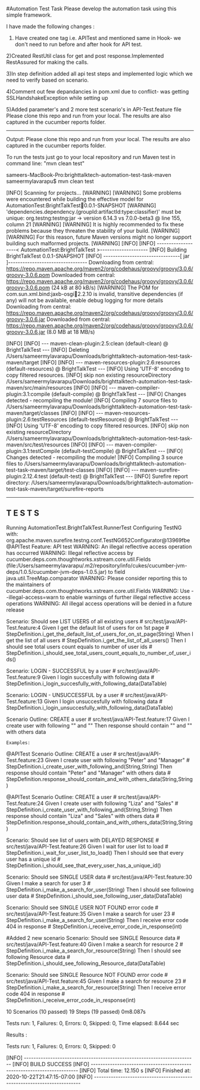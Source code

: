 #Automation Test Task
Please develop the automation task using this simple framework.

I have made the following changes :

1) Have created one tag i.e. APITest and mentioned same in Hook- we don't need to run before and after hook for API test.

2)Created RestUtil class for get and post response.Implemented RestAssured for making the calls.

3)In step definition added all api test steps and implemented logic which we need to verify based on scenario.

4)Comment out few depandancies  in pom.xml due to conflict- was getting SSLHandshakeException while setting up

5)Added parameter's and 2 more test scenario's in API-Test.feature file
Please clone this repo and run from your local. The results are also captured in the cucumber reports folder.








----------------------------------------------------------------------------------------------------------------------------------------
Output:
Please clone this repo and run from your local. The results are also captured in the cucumber reports folder.

To run the tests just go to your local repository and run Maven test in command line:
"mvn clean test"

sameers-MacBook-Pro:brighttalktech-automation-test-task-maven sameermylavarapu$ mvn clean test

[INFO] Scanning for projects...
[WARNING] 
[WARNING] Some problems were encountered while building the effective model for AutomationTest:BrightTalkTest:jar:0.0.1-SNAPSHOT
[WARNING] 'dependencies.dependency.(groupId:artifactId:type:classifier)' must be unique: org.testng:testng:jar -> version 6.14.3 vs 7.0.0-beta3 @ line 155, column 21
[WARNING] 
[WARNING] It is highly recommended to fix these problems because they threaten the stability of your build.
[WARNING] 
[WARNING] For this reason, future Maven versions might no longer support building such malformed projects.
[WARNING] 
[INFO] 
[INFO] -------------------< AutomationTest:BrightTalkTest >--------------------
[INFO] Building BrightTalkTest 0.0.1-SNAPSHOT
[INFO] --------------------------------[ jar ]---------------------------------
Downloading from central: https://repo.maven.apache.org/maven2/org/codehaus/groovy/groovy/3.0.6/groovy-3.0.6.pom
Downloaded from central: https://repo.maven.apache.org/maven2/org/codehaus/groovy/groovy/3.0.6/groovy-3.0.6.pom (24 kB at 80 kB/s)
[WARNING] The POM for com.sun.xml.bind:jaxb-osgi:jar:2.2.10 is invalid, transitive dependencies (if any) will not be available, enable debug logging for more details
Downloading from central: https://repo.maven.apache.org/maven2/org/codehaus/groovy/groovy/3.0.6/groovy-3.0.6.jar
Downloaded from central: https://repo.maven.apache.org/maven2/org/codehaus/groovy/groovy/3.0.6/groovy-3.0.6.jar (8.0 MB at 18 MB/s)

[INFO] 
[INFO] --- maven-clean-plugin:2.5:clean (default-clean) @ BrightTalkTest ---
[INFO] Deleting /Users/sameermylavarapu/Downloads/brighttalktech-automation-test-task-maven/target
[INFO] 
[INFO] --- maven-resources-plugin:2.6:resources (default-resources) @ BrightTalkTest ---
[INFO] Using 'UTF-8' encoding to copy filtered resources.
[INFO] skip non existing resourceDirectory /Users/sameermylavarapu/Downloads/brighttalktech-automation-test-task-maven/src/main/resources
[INFO] 
[INFO] --- maven-compiler-plugin:3.1:compile (default-compile) @ BrightTalkTest ---
[INFO] Changes detected - recompiling the module!
[INFO] Compiling 7 source files to /Users/sameermylavarapu/Downloads/brighttalktech-automation-test-task-maven/target/classes
[INFO] 
[INFO] --- maven-resources-plugin:2.6:testResources (default-testResources) @ BrightTalkTest ---
[INFO] Using 'UTF-8' encoding to copy filtered resources.
[INFO] skip non existing resourceDirectory /Users/sameermylavarapu/Downloads/brighttalktech-automation-test-task-maven/src/test/resources
[INFO] 
[INFO] --- maven-compiler-plugin:3.1:testCompile (default-testCompile) @ BrightTalkTest ---
[INFO] Changes detected - recompiling the module!
[INFO] Compiling 3 source files to /Users/sameermylavarapu/Downloads/brighttalktech-automation-test-task-maven/target/test-classes
[INFO] 
[INFO] --- maven-surefire-plugin:2.12.4:test (default-test) @ BrightTalkTest ---
[INFO] Surefire report directory: /Users/sameermylavarapu/Downloads/brighttalktech-automation-test-task-maven/target/surefire-reports




-------------------------------------------------------
 T E S T S
-------------------------------------------------------
Running AutomationTest.BrightTalkTest.RunnerTest
Configuring TestNG with: org.apache.maven.surefire.testng.conf.TestNG652Configurator@13969fbe
@APITest
Feature: API test
WARNING: An illegal reflective access operation has occurred
WARNING: Illegal reflective access by cucumber.deps.com.thoughtworks.xstream.core.util.Fields (file:/Users/sameermylavarapu/.m2/repository/info/cukes/cucumber-jvm-deps/1.0.5/cucumber-jvm-deps-1.0.5.jar) to field java.util.TreeMap.comparator
WARNING: Please consider reporting this to the maintainers of cucumber.deps.com.thoughtworks.xstream.core.util.Fields
WARNING: Use --illegal-access=warn to enable warnings of further illegal reflective access operations
WARNING: All illegal access operations will be denied in a future release



  Scenario: Should see LIST USERS of all existing users              # src/test/java/API-Test.feature:4
    Given I get the default list of users for on 1st page            # StepDefinition.i_get_the_default_list_of_users_for_on_st_page(String)
    When I get the list of all users                                 # StepDefinition.i_get_the_list_of_all_users()
    Then I should see total users count equals to number of user ids # StepDefinition.i_should_see_total_users_count_equals_to_number_of_user_ids()

  Scenario: LOGIN - SUCCESSFUL by a user          # src/test/java/API-Test.feature:9
    Given I login succesfully with following data # StepDefinition.i_login_succesfully_with_following_data(DataTable)

  Scenario: LOGIN - UNSUCCESSFUL by a user          # src/test/java/API-Test.feature:13
    Given I login unsuccesfully with following data # StepDefinition.i_login_unsuccesfully_with_following_data(DataTable)

  Scenario Outline: CREATE a user                                      # src/test/java/API-Test.feature:17
    Given I create user with following "<Name>" and "<Job>"
    Then response should contain "<Name>" and "<Job>" with others data


    Examples: 

  @APITest
  Scenario Outline: CREATE a user                                       # src/test/java/API-Test.feature:23
    Given I create user with following "Peter" and "Manager"            # StepDefinition.i_create_user_with_following_and(String,String)
    Then response should contain "Peter" and "Manager" with others data # StepDefinition.response_should_contain_and_with_others_data(String,String)
    

  @APITest
  Scenario Outline: CREATE a user                                    # src/test/java/API-Test.feature:24
    Given I create user with following "Liza" and "Sales"            # StepDefinition.i_create_user_with_following_and(String,String)
    Then response should contain "Liza" and "Sales" with others data # StepDefinition.response_should_contain_and_with_others_data(String,String)
    

  Scenario: Should see list of users with DELAYED RESPONSE # src/test/java/API-Test.feature:26
    Given I wait for user list to load                     # StepDefinition.i_wait_for_user_list_to_load()
    Then I should see that every user has a unique id      # StepDefinition.i_should_see_that_every_user_has_a_unique_id()
    

  Scenario: Should see SINGLE USER data   # src/test/java/API-Test.feature:30
    Given I make a search for user 3      # StepDefinition.i_make_a_search_for_user(String)
    Then I should see following user data # StepDefinition.i_should_see_following_user_data(DataTable)
    

  Scenario: Should see SINGLE USER NOT FOUND error code # src/test/java/API-Test.feature:35
    Given I make a search for user 23                   # StepDefinition.i_make_a_search_for_user(String)
    Then I receive error code 404 in response           # StepDefinition.i_receive_error_code_in_response(int)
    

  #Added 2 new scenario
  Scenario: Should see SINGLE Resource data   # src/test/java/API-Test.feature:40
    Given I make a search for resource 2      # StepDefinition.i_make_a_search_for_resource(String)
    Then I should see following Resource data # StepDefinition.i_should_see_following_Resource_data(DataTable)

  Scenario: Should see SINGLE Resource NOT FOUND error code # src/test/java/API-Test.feature:45
    Given I make a search for resource 23                   # StepDefinition.i_make_a_search_for_resource(String)
    Then I receive error code 404 in response               # StepDefinition.i_receive_error_code_in_response(int)
    
    

10 Scenarios (10 passed)
19 Steps (19 passed)
0m8.087s

Tests run: 1, Failures: 0, Errors: 0, Skipped: 0, Time elapsed: 8.644 sec

Results :

Tests run: 1, Failures: 0, Errors: 0, Skipped: 0

[INFO] ------------------------------------------------------------------------
[INFO] BUILD SUCCESS
[INFO] ------------------------------------------------------------------------
[INFO] Total time:  12.150 s
[INFO] Finished at: 2020-10-22T21:47:15-07:00
[INFO] ------------------------------------------------------------------------


